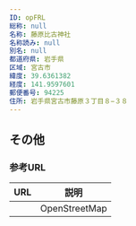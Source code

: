 ```yaml
---
ID: opFRL
総称: null
名称: 藤原比古神社
名称読み: null
別名: null
都道府県: 岩手県
区域: 宮古市
緯度: 39.6361382
経度: 141.9597601
郵便番号: 94225
住所: 岩手県宮古市藤原３丁目８−３８
---
```


## その他

### 参考URL

| URL | 説明          |
| --- | ------------- |
|     | OpenStreetMap |
